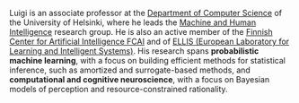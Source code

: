Luigi is an associate professor at the [Department of Computer Science](https://www.helsinki.fi/en/computer-science) of the University of Helsinki, where he leads the [Machine and Human Intelligence](https://www.helsinki.fi/en/researchgroups/machine-and-human-intelligence) research group. He is also an active member of the [Finnish Center for Artificial Intelligence FCAI](https://fcai.fi/) and of [ELLIS (European Laboratory for Learning and Intelligent Systems)](https://ellis.eu/).  His research spans **probabilistic machine learning**, with a focus on building efficient methods for statistical inference, such as amortized and surrogate-based methods, and **computational and cognitive neuroscience**, with a focus on Bayesian models of perception and resource-constrained rationality.